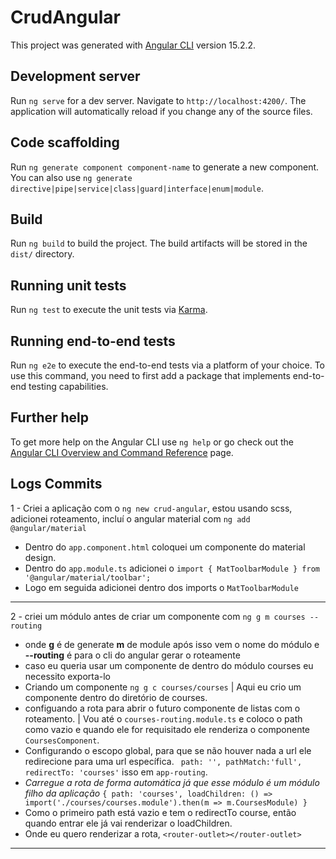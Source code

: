 # CrudAngular

This project was generated with [Angular CLI](https://github.com/angular/angular-cli) version 15.2.2.

## Development server

Run `ng serve` for a dev server. Navigate to `http://localhost:4200/`. The application will automatically reload if you change any of the source files.

## Code scaffolding

Run `ng generate component component-name` to generate a new component. You can also use `ng generate directive|pipe|service|class|guard|interface|enum|module`.

## Build

Run `ng build` to build the project. The build artifacts will be stored in the `dist/` directory.

## Running unit tests

Run `ng test` to execute the unit tests via [Karma](https://karma-runner.github.io).

## Running end-to-end tests

Run `ng e2e` to execute the end-to-end tests via a platform of your choice. To use this command, you need to first add a package that implements end-to-end testing capabilities.

## Further help

To get more help on the Angular CLI use `ng help` or go check out the [Angular CLI Overview and Command Reference](https://angular.io/cli) page.

## Logs Commits

1 - Criei a aplicação com o `ng new crud-angular`, estou usando scss, adicionei roteamento, incluí o angular material com `ng add @angular/material`

- Dentro do `app.component.html` coloquei um componente do material design.
- Dentro do `app.module.ts` adicionei o `import { MatToolbarModule } from '@angular/material/toolbar';`
- Logo em seguida adicionei dentro dos imports o `MatToolbarModule`

---

2 - criei um módulo antes de criar um componente com `ng g m courses --routing`

- onde **g** é de generate **m** de module após isso vem o nome do módulo e **--routing** é para o cli do angular gerar o roteamente
- caso eu queria usar um componente de dentro do módulo courses eu necessito exporta-lo
- Criando um componente `ng g c courses/courses` | Aqui eu crio um componente dentro do diretório de courses.
- configuando a rota para abrir o futuro componente de listas com o roteamento. | Vou até o `courses-routing.module.ts` e coloco o path como vazio e quando ele for requisitado ele renderiza o componente `CoursesComponent`.
- Configurando o escopo global, para que se não houver nada a url ele redirecione para uma url específica. ` path: '', pathMatch:'full', redirectTo: 'courses'` isso em `app-routing`.
- _Carregue a rota de forma automática já que esse módulo é um módulo filho da aplicação_ `{
  path: 'courses',
  loadChildren: () => import('./courses/courses.module').then(m => m.CoursesModule)
}`
- Como o primeiro path está vazio e tem o redirectTo course, então quando entrar ele já vai renderizar o loadChildren.
- Onde eu quero renderizar a rota, `<router-outlet></router-outlet>`
---
